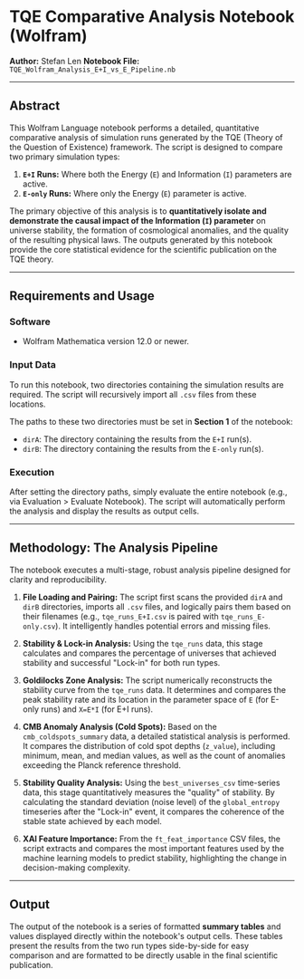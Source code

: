 # TQE Comparative Analysis Notebook (Wolfram)

**Author:** Stefan Len
**Notebook File:** `TQE_Wolfram_Analysis_E+I_vs_E_Pipeline.nb`

---
## Abstract

This Wolfram Language notebook performs a detailed, quantitative comparative analysis of simulation runs generated by the TQE (Theory of the Question of Existence) framework. The script is designed to compare two primary simulation types:
1.  **`E+I` Runs:** Where both the Energy (`E`) and Information (`I`) parameters are active.
2.  **`E-only` Runs:** Where only the Energy (`E`) parameter is active.

The primary objective of this analysis is to **quantitatively isolate and demonstrate the causal impact of the Information (`I`) parameter** on universe stability, the formation of cosmological anomalies, and the quality of the resulting physical laws. The outputs generated by this notebook provide the core statistical evidence for the scientific publication on the TQE theory.

---
## Requirements and Usage

### Software
- Wolfram Mathematica version 12.0 or newer.

### Input Data
To run this notebook, two directories containing the simulation results are required. The script will recursively import all `.csv` files from these locations.

The paths to these two directories must be set in **Section 1** of the notebook:
- `dirA`: The directory containing the results from the `E+I` run(s).
- `dirB`: The directory containing the results from the `E-only` run(s).

### Execution
After setting the directory paths, simply evaluate the entire notebook (e.g., via Evaluation > Evaluate Notebook). The script will automatically perform the analysis and display the results as output cells.

---
## Methodology: The Analysis Pipeline

The notebook executes a multi-stage, robust analysis pipeline designed for clarity and reproducibility.

1.  **File Loading and Pairing:** The script first scans the provided `dirA` and `dirB` directories, imports all `.csv` files, and logically pairs them based on their filenames (e.g., `tqe_runs_E+I.csv` is paired with `tqe_runs_E-only.csv`). It intelligently handles potential errors and missing files.

2.  **Stability & Lock-in Analysis:** Using the `tqe_runs` data, this stage calculates and compares the percentage of universes that achieved stability and successful "Lock-in" for both run types.

3.  **Goldilocks Zone Analysis:** The script numerically reconstructs the stability curve from the `tqe_runs` data. It determines and compares the peak stability rate and its location in the parameter space of `E` (for E-only runs) and `X=E*I` (for E+I runs).

4.  **CMB Anomaly Analysis (Cold Spots):** Based on the `cmb_coldspots_summary` data, a detailed statistical analysis is performed. It compares the distribution of cold spot depths (`z_value`), including minimum, mean, and median values, as well as the count of anomalies exceeding the Planck reference threshold.

5.  **Stability Quality Analysis:** Using the `best_universes_csv` time-series data, this stage quantitatively measures the "quality" of stability. By calculating the standard deviation (noise level) of the `global_entropy` timeseries after the "Lock-in" event, it compares the coherence of the stable state achieved by each model.

6.  **XAI Feature Importance:** From the `ft_feat_importance` CSV files, the script extracts and compares the most important features used by the machine learning models to predict stability, highlighting the change in decision-making complexity.

---
## Output

The output of the notebook is a series of formatted **summary tables** and values displayed directly within the notebook's output cells. These tables present the results from the two run types side-by-side for easy comparison and are formatted to be directly usable in the final scientific publication.
